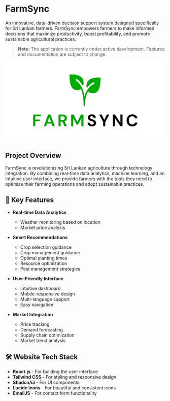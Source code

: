 # FarmSync

An innovative, data-driven decision support system designed specifically for Sri Lankan farmers. FarmSync empowers farmers to make informed decisions that maximize productivity, boost profitability, and promote sustainable agricultural practices.

> **Note:** The application is currently under active development. Features and documentation are subject to change.

![FarmSYnc Logo](public/FARMSYNC-Brand.png)

## Project Overview

FarmSync is revolutionizing Sri Lankan agriculture through technology integration. By combining real-time data analytics, machine learning, and an intuitive user interface, we provide farmers with the tools they need to optimize their farming operations and adopt sustainable practices.

## 🌟 Key Features

- **Real-time Data Analytics**
  - Weather monitoring based on location
  - Market price analysis

- **Smart Recommendations**
  - Crop selection guidance
  - Crop management guidance
  - Optimal planting times
  - Resource optimization
  - Pest management strategies

- **User-Friendly Interface**
  - Intuitive dashboard
  - Mobile-responsive design
  - Multi-language support
  - Easy navigation

- **Market Integration**
  - Price tracking
  - Demand forecasting
  - Supply chain optimization
  - Market trend analysis

## 🛠️ Website Tech Stack

- **React.js** - For building the user interface
- **Tailwind CSS** - For styling and responsive design
- **Shadcn/ui** - For UI components
- **Lucide Icons** - For beautiful and consistent icons
- **EmailJS** - For contact form functionality
